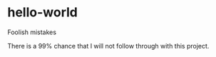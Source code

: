 # hello-world
Foolish mistakes


There is a 99% chance that I will not follow through with this project.
